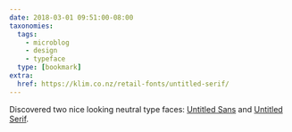 ```yaml
---
date: 2018-03-01 09:51:00-08:00
taxonomies:
  tags:
    - microblog
    - design
    - typeface
  type: [bookmark]
extra:
  href: https://klim.co.nz/retail-fonts/untitled-serif/
---
```

Discovered two nice looking neutral type faces: [Untitled Sans](https://klim.co.nz/retail-fonts/untitled-sans/) and [Untitled Serif](https://klim.co.nz/retail-fonts/untitled-serif/).
